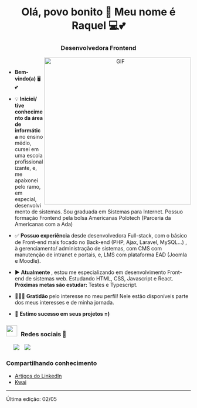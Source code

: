 <h1 align="center">Olá, povo bonito 👋 Meu nome é Raquel 💻💕</h1>
<h3 align="center">Desenvolvedora Frontend</h3>

<a target="_blank" align="center">
  <img align="right" top="500" width="400" alt="GIF" src="https://user-images.githubusercontent.com/8225317/235526948-4588e2c9-534f-4258-ba11-861fd809eadd.jpg">
</a>

<br>

- <strong>Bem-vindo(a)</strong> 🖥️💕

- 💡 <strong>Iniciei/ tive conhecimento da área de informática</strong> no ensino médio, cursei em uma escola profissionalizante, e, me apaixonei pelo ramo, em especial, desenvolvimento de sistemas. Sou graduada em Sistemas para Internet. Possuo formação Frontend pela bolsa Americanas Polotech (Parceria da Americanas com a Ada)

- ✅ <strong>Possuo experiência</strong> desde desenvolvedora Full-stack, com o básico de Front-end mais focado no Back-end (PHP, Ajax, Laravel, MySQL...) , à gerenciamento/ administração de sistemas, com CMS com manutenção de intranet e portais, e, LMS com plataforma EAD (Joomla e Moodle).

- ▶️ <strong> Atualmente </strong>, estou me especializando em desenvolvimento Front-end de sistemas web. Estudando HTML, CSS, Javascript e React. <br> <strong> Próximas metas são estudar: </strong> Testes e Typescript.

- 👩🏻‍💻 <strong> Gratidão </strong> pelo interesse no meu perfil! Nele estão disponíveis parte dos meus interesses e de minha jornada.

- 🌟 <strong> Estimo sucesso em seus projetos =)</strong>

<h3 > <img src="https://media.giphy.com/media/iY8CRBdQXODJSCERIr/giphy.gif" width="30" height="30" style="margin-right: 10px;">Redes sociais 🤝 </h3>

<p align="center">

 <div  class="icons-social" style="margin-left: 10px;">
        <a style="margin-left: 10px;"  target="_blank" href="https://www.linkedin.com/in/raquel-barra/">
			<img src="https://img.icons8.com/doodle/40/000000/linkedin--v2.png"></a>
        <a style="margin-left: 10px;" target="_blank" href="https://github.com/raquelbarra">
		<img src="https://img.icons8.com/doodle/40/000000/github--v1.png"></a>
      </div>

</p>

### Compartilhando conhecimento

<!-- BLOG-POST-LIST:START -->

- [Artigos do LinkedIn](https://www.linkedin.com/in/raquel-barra/recent-activity/posts/)
- [Kwai](https://kwai-video.com/u/@notasDaBarraRed/oCaEtP7x)
<!-- BLOG-POST-LIST:END -->

---

Última edição: 02/05
